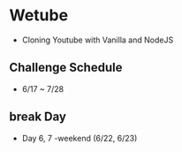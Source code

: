 # Wetube

- Cloning Youtube with Vanilla and NodeJS

## Challenge Schedule

- 6/17 ~ 7/28

## break Day

- Day 6, 7 -weekend (6/22, 6/23)
